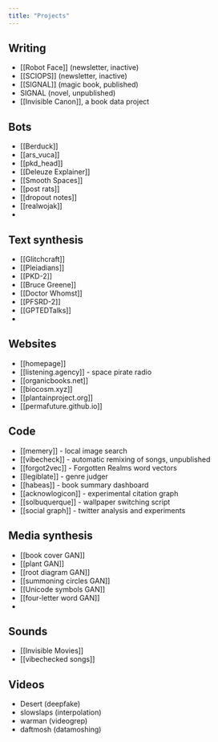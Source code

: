 ```yaml
---
title: "Projects"
---
```

## Writing
- [[Robot Face]] (newsletter, inactive)
- [[SCIOPS]]  (newsletter, inactive)
- [[SIGNAL]]  (magic book, published)
-  SIGNAL (novel, unpublished)
-  [[Invisible Canon]], a book data project

##  Bots
- [[Berduck]]
- [[ars_vuca]] 
- [[pkd_head]] 
- [[Deleuze Explainer]] 
- [[Smooth Spaces]]
- [[post rats]]
- [[dropout notes]]
- [[realwojak]]
- 
## Text synthesis
- [[Glitchcraft]]
- [[Pleiadians]]
- [[PKD-2]]
- [[Bruce Greene]]
- [[Doctor Whomst]]
- [[PFSRD-2]]
- [[GPTEDTalks]]
- 
## Websites
- [[homepage]]
- [[listening.agency]] -  space pirate radio
- [[organicbooks.net]]
- [[biocosm.xyz]]
- [[plantainproject.org]]
- [[permafuture.github.io]]

## Code
- [[memery]] - local image search
- [[vibecheck]] - automatic remixing of songs, unpublished
- [[forgot2vec]] - Forgotten Realms word vectors
- [[legiblate]] - genre judger
- [[habeas]] - book summary dashboard
- [[acknowlogicon]] - experimental citation graph
- [[solbuquerque]] - wallpaper switching script
- [[social graph]] - twitter analysis and experiments
## Media synthesis
-  [[book cover GAN]]
-  [[plant GAN]]
-  [[root diagram GAN]]
-  [[summoning circles GAN]]
-  [[Unicode symbols GAN]]
-  [[four-letter word GAN]]
-  
## Sounds
- [[Invisible Movies]]
- [[vibechecked songs]]

## Videos
- Desert (deepfake)
- slowslaps (interpolation)
- warman (videogrep)
- daftmosh (datamoshing)
